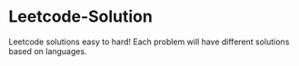 # Leetcode-Solution

Leetcode solutions easy to hard! Each problem will have different solutions based on languages.
